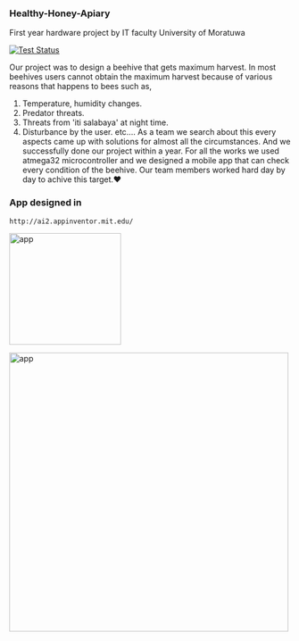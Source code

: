 ### Healthy-Honey-Apiary
First year hardware project by IT faculty University of Moratuwa

[![Test Status](https://github.com/gobuffalo/tags/workflows/Tests/badge.svg)](https://github.com/gobuffalo/tags/actions)


Our project was to design a beehive that gets maximum harvest.
In most beehives users cannot obtain the maximum harvest because of various reasons that happens to bees such as,
1. Temperature, humidity changes.
2. Predator threats.
3. Threats from 'iti salabaya' at night time.
4. Disturbance by the user.
etc....
As a team we search about this every aspects came up with solutions for almost all the circumstances. 
And we successfully done our project within a year.
For all the works we used atmega32 microcontroller and we designed a mobile app that can check every condition of the beehive. 
Our team members worked hard day by day to achive this target.❤️

### App designed in
```
http://ai2.appinventor.mit.edu/
```


<img width="200" alt="app" 
src="https://github.com/PulsaraSandeepa/Healthy-Honey-Apiary/blob/master/App.jpg">

<img width="500" alt="app" 
src="https://github.com/PulsaraSandeepa/Healthy-Honey-Apiary/blob/master/Project.jpg">

